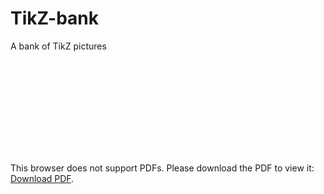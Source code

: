 # TikZ-bank
A bank of TikZ pictures

<object data="https://atmos.washington.edu/~dennis/MatrixCalculus.pdf" type="application/pdf" width="700px" height="700px">
    <embed src="https://drive.google.com/viewerng/
viewer?embedded=true&url=https://atmos.washington.edu/~dennis/MatrixCalculus.pdf">
        <p>This browser does not support PDFs. Please download the PDF to view it: <a href="http://yoursite.com/the.pdf">Download PDF</a>.</p>
    </embed>
</object>
